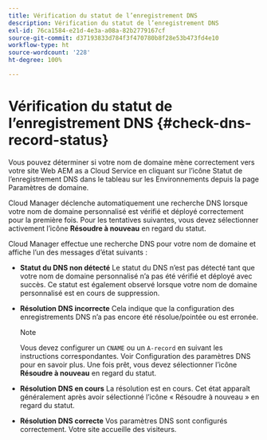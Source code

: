 ```yaml
---
title: Vérification du statut de l’enregistrement DNS
description: Vérification du statut de l’enregistrement DNS
exl-id: 76ca1584-e21d-4e3a-a08a-82b2779167cf
source-git-commit: d37193833d784f3f470780b8f28e53b473fd4e10
workflow-type: ht
source-wordcount: '228'
ht-degree: 100%

---
```


# Vérification du statut de l’enregistrement DNS {#check-dns-record-status}

Vous pouvez déterminer si votre nom de domaine mène correctement vers votre site Web AEM as a Cloud Service en cliquant sur l’icône Statut de l’enregistrement DNS dans le tableau sur les Environnements depuis la page Paramètres de domaine.

Cloud Manager déclenche automatiquement une recherche DNS lorsque votre nom de domaine personnalisé est vérifié et déployé correctement pour la première fois. Pour les tentatives suivantes, vous devez sélectionner activement l’icône **Résoudre à nouveau** en regard du statut.

Cloud Manager effectue une recherche DNS pour votre nom de domaine et affiche l’un des messages d’état suivants :

* **Statut du DNS non détecté**
Le statut du DNS n’est pas détecté tant que votre nom de domaine personnalisé n’a pas été vérifié et déployé avec succès. Ce statut est également observé lorsque votre nom de domaine personnalisé est en cours de suppression.

* **Résolution DNS incorrecte**
Cela indique que la configuration des enregistrements DNS n’a pas encore été résolue/pointée ou est erronée.

   >[!NOTE]
   >Vous devez configurer un `CNAME` ou un `A-record` en suivant les instructions correspondantes. Voir Configuration des paramètres DNS pour en savoir plus. Une fois prêt, vous devez sélectionner l’icône **Résoudre à nouveau** en regard du statut.

* **Résolution DNS en cours**
La résolution est en cours. Cet état apparaît généralement après avoir sélectionné l’icône « Résoudre à nouveau » en regard du statut.

* **Résolution DNS correcte**
Vos paramètres DNS sont configurés correctement. Votre site accueille des visiteurs.

